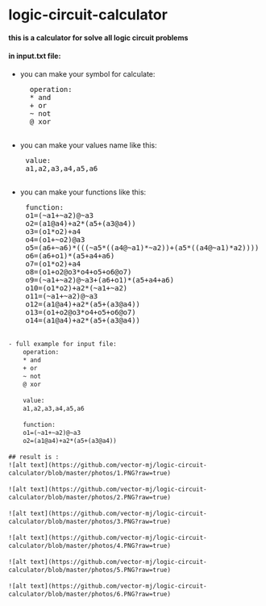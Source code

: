 # logic-circuit-calculator

#### this is a calculator for solve all logic circuit problems

#### in input.txt file:
  - you can make your symbol for calculate:
  <pre>
     operation:
     * and
     + or
     ~ not
     @ xor
  </pre>
  - you can make your values name like this:
  <pre>
    value:
    a1,a2,a3,a4,a5,a6
    </pre>
  - you can make your functions like this:
  <pre>
    function:
    o1=(~a1+~a2)@~a3
    o2=(a1@a4)+a2*(a5+(a3@a4))
    o3=(o1*o2)+a4
    o4=(o1+~o2)@a3
    o5=(a6+~a6)*(((~a5*((a4@~a1)*~a2))+(a5*((a4@~a1)*a2))))
    o6=(a6+o1)*(a5+a4+a6)
    o7=(o1*o2)+a4
    o8=(o1+o2@o3*o4+o5+o6@o7)
    o9=(~a1+~a2)@~a3+(a6+o1)*(a5+a4+a6)
    o10=(o1*o2)+a2*(~a1+~a2)
    o11=(~a1+~a2)@~a3
    o12=(a1@a4)+a2*(a5+(a3@a4))
    o13=(o1+o2@o3*o4+o5+o6@o7)
    o14=(a1@a4)+a2*(a5+(a3@a4))
    </pre>
    
    - full example for input file:
        operation:
        * and
        + or
        ~ not
        @ xor

        value:
        a1,a2,a3,a4,a5,a6

        function:
        o1=(~a1+~a2)@~a3
        o2=(a1@a4)+a2*(a5+(a3@a4))
    
    ## result is :
    ![alt text](https://github.com/vector-mj/logic-circuit-calculator/blob/master/photos/1.PNG?raw=true)
    
    ![alt text](https://github.com/vector-mj/logic-circuit-calculator/blob/master/photos/2.PNG?raw=true)
    
    ![alt text](https://github.com/vector-mj/logic-circuit-calculator/blob/master/photos/3.PNG?raw=true)
    
    ![alt text](https://github.com/vector-mj/logic-circuit-calculator/blob/master/photos/4.PNG?raw=true)
    
    ![alt text](https://github.com/vector-mj/logic-circuit-calculator/blob/master/photos/5.PNG?raw=true)
    
    ![alt text](https://github.com/vector-mj/logic-circuit-calculator/blob/master/photos/6.PNG?raw=true)
      
    
